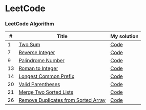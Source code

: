 LeetCode
========

### LeetCode Algorithm

| # | Title | My solution |
|---| ----- | -------- |
|1|[Two Sum](https://leetcode.com/problems/two-sum/)|[Code](https://github.com/l3ouu4n9/ruby_practice/blob/main/Leetcode_algorithms/1.%20Two%20Sum.rb)|
|7|[Reverse Integer](https://leetcode.com/problems/reverse-integer/)|[Code](https://github.com/l3ouu4n9/ruby_practice/blob/main/Leetcode_algorithms/7.%20Reverse%20Integer.rb)|
|9|[Palindrome Number](https://leetcode.com/problems/palindrome-number/)|[Code](https://github.com/l3ouu4n9/ruby_practice/blob/main/Leetcode_algorithms/9.%20Palindrome%20Number.rb)|
|13|[Roman to Integer](https://leetcode.com/problems/roman-to-integer/)|[Code](https://github.com/l3ouu4n9/ruby_practice/blob/main/Leetcode_algorithms/13.%20Roman%20to%20Integer.rb)|
|14|[Longest Common Prefix](https://leetcode.com/problems/longest-common-prefix/)|[Code](https://github.com/l3ouu4n9/ruby_practice/blob/main/Leetcode_algorithms/14.%20Longest%20Common%20Prefix.rb)|
|20|[Valid Parentheses](https://leetcode.com/problems/valid-parentheses/)|[Code](https://github.com/l3ouu4n9/ruby_practice/blob/main/Leetcode_algorithms/20.%20Valid%20Parentheses.rb)|
|21|[Merge Two Sorted Lists](https://leetcode.com/problems/merge-two-sorted-lists/)|[Code](https://github.com/l3ouu4n9/ruby_practice/blob/main/Leetcode_algorithms/21.%20Merge%20Two%20Sorted%20Lists.rb)|
|26|[Remove Duplicates from Sorted Array](https://leetcode.com/problems/remove-duplicates-from-sorted-array/)|[Code](https://github.com/l3ouu4n9/ruby_practice/blob/main/Leetcode_algorithms/26.%20Remove%20Duplicates%20from%20Sorted%20Array.rb)|
